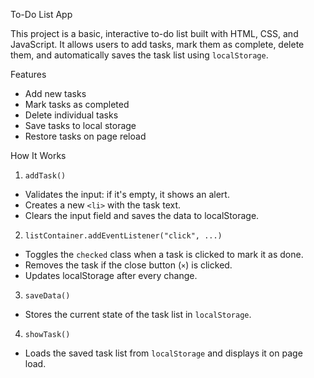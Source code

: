 To-Do List App

This project is a basic, interactive to-do list built with HTML, CSS, and JavaScript. It allows users to add tasks, mark them as complete, delete them, and automatically saves the task list using `localStorage`.

Features

- Add new tasks  
- Mark tasks as completed  
- Delete individual tasks  
- Save tasks to local storage  
- Restore tasks on page reload  

How It Works

1. `addTask()`
- Validates the input: if it's empty, it shows an alert.
- Creates a new `<li>` with the task text.
- Clears the input field and saves the data to localStorage.

2. `listContainer.addEventListener("click", ...)`
- Toggles the `checked` class when a task is clicked to mark it as done.
- Removes the task if the close button (`×`) is clicked.
- Updates localStorage after every change.

3. `saveData()`
- Stores the current state of the task list in `localStorage`.

4. `showTask()`
- Loads the saved task list from `localStorage` and displays it on page load.

